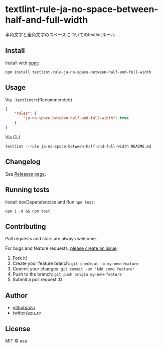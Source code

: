 # textlint-rule-ja-no-space-between-half-and-full-width

半角文字と全角文字のスペースについてのtextlintルール

## Install

Install with [npm](https://www.npmjs.com/):

    npm install textlint-rule-ja-no-space-between-half-and-full-width

## Usage

Via `.textlintrc`(Recommended)

```json
{
    "rules": {
        "ja-no-space-between-half-and-full-width": true
    }
}
```

Via CLI

```
textlint --rule ja-no-space-between-half-and-full-width README.md
```


## Changelog

See [Releases page](https://github.com/textlint-ja/textlint-rule-spacing/releases).

## Running tests

Install devDependencies and Run `npm test`:

    npm i -d && npm test

## Contributing

Pull requests and stars are always welcome.

For bugs and feature requests, [please create an issue](https://github.com/textlint-ja/textlint-rule-spacing/issues).

1. Fork it!
2. Create your feature branch: `git checkout -b my-new-feature`
3. Commit your changes: `git commit -am 'Add some feature'`
4. Push to the branch: `git push origin my-new-feature`
5. Submit a pull request :D

## Author

- [github/azu](https://github.com/azu)
- [twitter/azu_re](https://twitter.com/azu_re)

## License

MIT © azu
